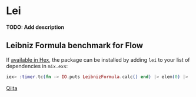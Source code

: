 # Lei

**TODO: Add description**

## Leibniz Formula benchmark for Flow

If [available in Hex](https://hex.pm/docs/publish), the package can be installed
by adding `lei` to your list of dependencies in `mix.exs`:

```elixir
iex> :timer.tc(fn -> IO.puts LeibnizFormula.calc() end) |> elem(0) |>  Kernel./(1000000)
```

[Qiita](https://qiita.com/hanada/items/c91788bcac2a40f1bb05#comment-b69e6585e1b86b5c03f7)


